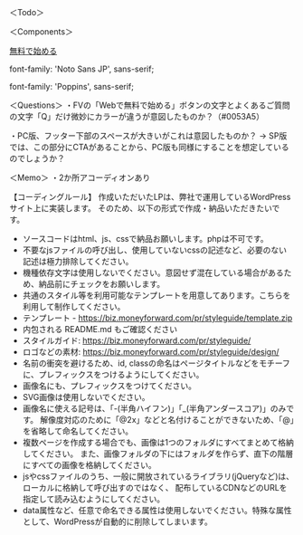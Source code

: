 ＜Todo＞


＜Components＞

<!-- ボタン -->
<a href="#" class="btn"><span class="btn__text">無料で始める</span></a>

<!-- Noto sans JP -->
font-family: 'Noto Sans JP', sans-serif;

<!-- Poppins -->
font-family: 'Poppins', sans-serif;

＜Questions＞
・FVの「Webで無料で始める」ボタンの文字とよくあるご質問の文字「Q」だけ微妙にカラーが違うが意図したものか？（#0053A5）

・PC版、フッター下部のスペースが大きいがこれは意図したものか？
→ SP版では、この部分にCTAがあることから、PC版も同様にすることを想定しているのでしょうか？


＜Memo＞
・2か所アコーディオンあり






【コーディングルール】
作成いただいたLPは、弊社で運用しているWordPressサイト上に実装します。 そのため、以下の形式で作成・納品いただきたいです。

 - ソースコードはhtml、js、cssで納品お願いします。phpは不可です。 
 - 不要なjsファイルの呼び出し、使用していないcssの記述など、必要のない記述は極力排除してください。
 - 機種依存文字は使用しないでください。意図せず混在している場合があるため、納品前にチェックをお願いします。 
 - 共通のスタイル等を利用可能なテンプレートを用意してあります。こちらを利用して制作してください。
 - テンプレート - https://biz.moneyforward.com/pr/styleguide/template.zip
 - 内包される README.md もご確認ください
 - スタイルガイド: https://biz.moneyforward.com/pr/styleguide/
 - ロゴなどの素材: https://biz.moneyforward.com/pr/styleguide/design/
 - 名前の衝突を避けるため、id, classの命名はページタイトルなどをモチーフに、プレフィックスをつけるようにしてください。
 - 画像名にも、プレフィックスをつけてください。
 - SVG画像は使用しないでください。
 - 画像名に使える記号は、「-(半角ハイフン)」「_(半角アンダースコア)」のみです。
    解像度対応のために「@2x」などと名付けることができないため、「@」を省略して命名してください。
 - 複数ページを作成する場合でも、画像は1つのフォルダにすべてまとめて格納してください。
    また、画像フォルダの下にはフォルダを作らず、直下の階層にすべての画像を格納してください。
 - jsやcssファイルのうち、一般に開放されているライブラリ(jQueryなど)は、ローカルに格納して呼び出すのではなく、
    配布しているCDNなどのURLを指定して読み込むようにしてください。
 - data属性など、任意で命名できる属性は使用しないでください。特殊な属性として、WordPressが自動的に削除してしまいます。